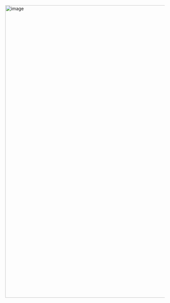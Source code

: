<img width="1230" height="922" alt="image" src="https://github.com/user-attachments/assets/fa48f34d-16f3-4f92-beb9-8005d20bf178" />
